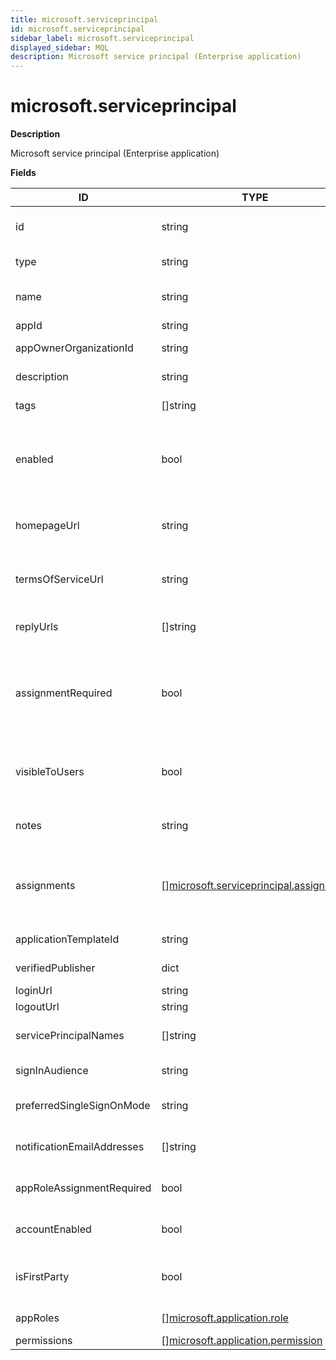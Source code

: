 ```yaml
---
title: microsoft.serviceprincipal
id: microsoft.serviceprincipal
sidebar_label: microsoft.serviceprincipal
displayed_sidebar: MQL
description: Microsoft service principal (Enterprise application)
---
```


# microsoft.serviceprincipal

**Description**

Microsoft service principal (Enterprise application)

**Fields**

| ID                         | TYPE                                                                                        | DESCRIPTION                                                                            |
| -------------------------- | ------------------------------------------------------------------------------------------- | -------------------------------------------------------------------------------------- |
| id                         | string                                                                                      | Service principal Object ID                                                            |
| type                       | string                                                                                      | Service principal type                                                                 |
| name                       | string                                                                                      | Service principal name                                                                 |
| appId                      | string                                                                                      | Application ID                                                                         |
| appOwnerOrganizationId     | string                                                                                      | Application owner ID                                                                   |
| description                | string                                                                                      | Application description                                                                |
| tags                       | &#91;&#93;string                                                                            | Service principal tags                                                                 |
| enabled                    | bool                                                                                        | Whether users can sign into the service principal (application)                        |
| homepageUrl                | string                                                                                      | Service principal homepage URL                                                         |
| termsOfServiceUrl          | string                                                                                      | Service principal terms of service URL                                                 |
| replyUrls                  | &#91;&#93;string                                                                            | Service principal reply URLs                                                           |
| assignmentRequired         | bool                                                                                        | Whether users or other apps must be assigned to this service principal before using it |
| visibleToUsers             | bool                                                                                        | Whether the service principal is visible to users                                      |
| notes                      | string                                                                                      | Service principal notes                                                                |
| assignments                | &#91;&#93;[microsoft.serviceprincipal.assignment](microsoft.serviceprincipal.assignment.md) | List of assignments (users and groups) this service principal has                      |
| applicationTemplateId      | string                                                                                      | Application template ID                                                                |
| verifiedPublisher          | dict                                                                                        | Application publisher                                                                  |
| loginUrl                   | string                                                                                      | Login URL                                                                              |
| logoutUrl                  | string                                                                                      | Logout URL                                                                             |
| servicePrincipalNames      | &#91;&#93;string                                                                            | Service principal names                                                                |
| signInAudience             | string                                                                                      | Sign in audience                                                                       |
| preferredSingleSignOnMode  | string                                                                                      | Preferred single sign-on mode                                                          |
| notificationEmailAddresses | &#91;&#93;string                                                                            | Notification email addresses                                                           |
| appRoleAssignmentRequired  | bool                                                                                        | App role assignment required                                                           |
| accountEnabled             | bool                                                                                        | Deprecated: use `enabled` instead                                                      |
| isFirstParty               | bool                                                                                        | Whether it is a first-party Microsoft application                                      |
| appRoles                   | &#91;&#93;[microsoft.application.role](microsoft.application.role.md)                       | Application roles                                                                      |
| permissions                | &#91;&#93;[microsoft.application.permission](microsoft.application.permission.md)           | Permissions                                                                            |
